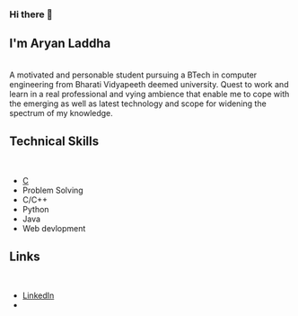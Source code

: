 ### Hi there 👋                                                                                                
## I'm Aryan Laddha

<br>
 A motivated and personable student pursuing a BTech in computer engineering from Bharati Vidyapeeth deemed university. Quest to work and learn in a real professional and vying ambience that enable me to cope with the emerging as well as latest technology and scope for widening the spectrum of my knowledge. 
<br>

## Technical Skills
<br>
  <ul>
    <li><a href='https://google.com'>C</a></li>
    <li>Problem Solving</li>
    <li>C/C++</li>
    <li>Python</li>
    <li>Java</li>
    <li>Web devlopment</li>
     
  </ul>

## Links
<br>
  <ul>
 <li><a href='http://linkedin.com/in/aryanladdha'>LinkedIn</a></li>
 <li><a href='http://hackerrank.com/aryanladdha01>HackerRank</a></li>
</ul>
<br>


  


<!--
**aryan-laddha/aryan-laddha** is a ✨ _special_ ✨ repository because its `README.md` (this file) appears on your GitHub profile.

Here are some ideas to get you started:

- 🔭 I’m currently working on ...
- 🌱 I’m currently learning ...
- 👯 I’m looking to collaborate on ...
- 🤔 I’m looking for help with ...
- 💬 Ask me about ...
- 📫 How to reach me: ...
- 😄 Pronouns: ...
- ⚡ Fun fact: ...
-->
